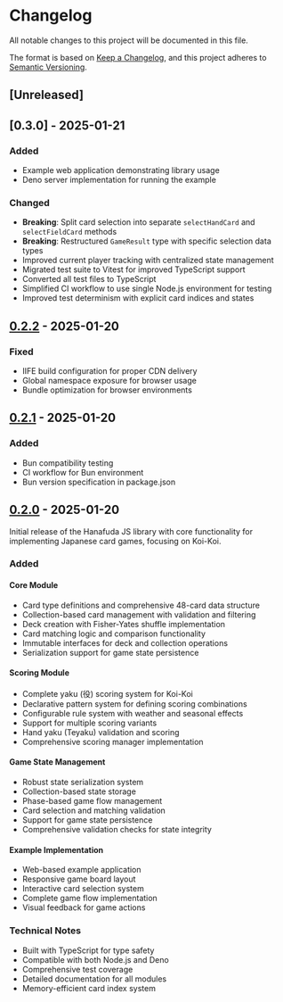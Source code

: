 # Changelog

All notable changes to this project will be documented in this file.

The format is based on [Keep a Changelog](https://keepachangelog.com/en/1.0.0/),
and this project adheres to [Semantic Versioning](https://semver.org/spec/v2.0.0.html).

## [Unreleased]

## [0.3.0] - 2025-01-21

### Added

- Example web application demonstrating library usage
- Deno server implementation for running the example

### Changed

- **Breaking**: Split card selection into separate `selectHandCard` and `selectFieldCard` methods
- **Breaking**: Restructured `GameResult` type with specific selection data types
- Improved current player tracking with centralized state management
- Migrated test suite to Vitest for improved TypeScript support
- Converted all test files to TypeScript
- Simplified CI workflow to use single Node.js environment for testing
- Improved test determinism with explicit card indices and states

## [0.2.2] - 2025-01-20

### Fixed

- IIFE build configuration for proper CDN delivery
- Global namespace exposure for browser usage
- Bundle optimization for browser environments

## [0.2.1] - 2025-01-20

### Added

- Bun compatibility testing
- CI workflow for Bun environment
- Bun version specification in package.json

## [0.2.0] - 2025-01-20

Initial release of the Hanafuda JS library with core functionality for implementing Japanese card games, focusing on Koi-Koi.

### Added

#### Core Module

- Card type definitions and comprehensive 48-card data structure
- Collection-based card management with validation and filtering
- Deck creation with Fisher-Yates shuffle implementation
- Card matching logic and comparison functionality
- Immutable interfaces for deck and collection operations
- Serialization support for game state persistence

#### Scoring Module

- Complete yaku (役) scoring system for Koi-Koi
- Declarative pattern system for defining scoring combinations
- Configurable rule system with weather and seasonal effects
- Support for multiple scoring variants
- Hand yaku (Teyaku) validation and scoring
- Comprehensive scoring manager implementation

#### Game State Management

- Robust state serialization system
- Collection-based state storage
- Phase-based game flow management
- Card selection and matching validation
- Support for game state persistence
- Comprehensive validation checks for state integrity

#### Example Implementation

- Web-based example application
- Responsive game board layout
- Interactive card selection system
- Complete game flow implementation
- Visual feedback for game actions

### Technical Notes

- Built with TypeScript for type safety
- Compatible with both Node.js and Deno
- Comprehensive test coverage
- Detailed documentation for all modules
- Memory-efficient card index system

[0.2.2]: https://github.com/fudapop/hanafuda-js/releases/tag/v0.2.2
[0.2.1]: https://github.com/fudapop/hanafuda-js/releases/tag/v0.2.1
[0.2.0]: https://github.com/fudapop/hanafuda-js/releases/tag/v0.2.0
